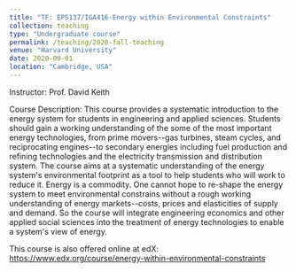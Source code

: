 ```yaml
---
title: "TF: EPS137/IGA416-Energy within Environmental Constraints"
collection: teaching
type: "Undergraduate course"
permalink: /teaching/2020-fall-teaching
venue: "Harvard University"
date: 2020-09-01
location: "Cambridge, USA"
---
```


Instructor: Prof. David Keith

Course Description:
This course provides a systematic introduction to the energy system for students in engineering and applied sciences. Students should gain a working understanding of the some of the most important energy technologies, from prime movers--gas turbines, steam cycles, and reciprocating engines--to secondary energies including fuel production and refining technologies and the electricity transmission and distribution system. The course aims at a systematic understanding of the energy system's environmental footprint as a tool to help students who will work to reduce it. Energy is a commodity. One cannot hope to re-shape the energy system to meet environmental constrains without a rough working understanding of energy markets--costs, prices and elasticities of supply and demand. So the course will integrate engineering economics and other applied social sciences into the treatment of energy technologies to enable a system's view of energy.

This course is also offered online at edX: https://www.edx.org/course/energy-within-environmental-constraints

